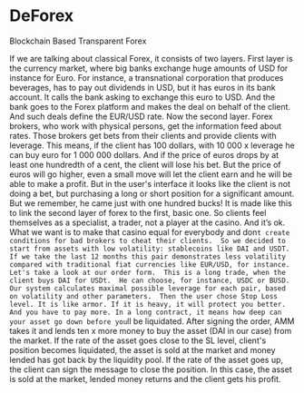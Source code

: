 # DeForex
Blockchain Based Transparent Forex 

If we are talking about classical Forex, it consists of two layers.
First layer is the currency market, where big banks exchange huge amounts of USD for instance for Euro. For instance, a transnational corporation that produces beverages, has to pay out dividends in USD, but it has euros in its bank account. It calls the bank asking to exchange this euro to USD. And the bank goes to the Forex platform and makes the deal on behalf of the client. And such deals define the EUR/USD rate. 
Now the second layer. Forex brokers, who work with physical persons, get the information feed about rates. Those brokers get bets from their clients and provide clients with leverage. This means, if the client has 100 dollars, with 10 000 x leverage he can buy euro for 1 000 000 dollars. And if the price of euros drops by at least one hundredth of a cent, the client will lose his bet. But the price of euros will go higher, even a small move will let the client earn and he will be able to make a profit. 
But in the user's interface it looks like the client is not doing a bet, but purchasing a long or short position for a significant amount.  But we remember, he came just with one hundred bucks! It is made like this to link the second layer of forex to the first, basic one. So clients feel themselves as a specialist, a trader, not a player at the casino. 
And it’s ok. What we want is to make that casino equal for everybody and don`t create conditions for bad brokers to cheat their clients. 
So we decided to start from assets with low volatility: stablecoins like DAI and USDT. If we take the last 12 months this pair demonstrates less volatility compared with traditional fiat currencies like EUR/USD, for instance. 
Let's take a look at our order form. 
This is a long trade, when the client buys DAI for USDt. 
He can choose, for instance, USDC or BUSD.
Our system calculates maximal possible leverage for each pair, based on volatility and other parameters. 
Then the user chose Stop Loss level. It is like armor. If it is heavy, it will protect you better. And you have to pay more. In a long contract, it means how deep can your asset go down before you`ll be liquidated. 
After signing the order, AMM takes it and lends ten x more money to buy the asset (DAI in our case) from the market.
If the rate of the asset goes close to the SL level, client's position becomes liquidated, the asset is sold at the market and money lended has got back by the liquidity pool. 
If the rate of the asset goes up, the client can sign the message to close the position. In this case, the asset is sold at the market, lended money returns and the client gets his profit. 
